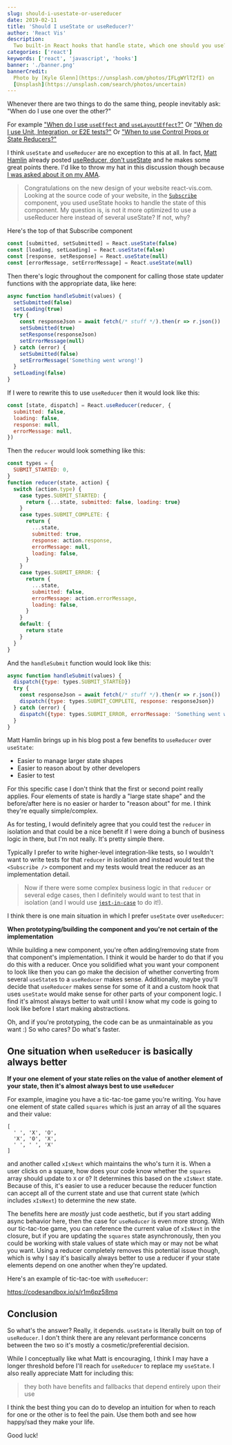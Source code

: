 ```yaml
---
slug: should-i-usestate-or-usereducer
date: 2019-02-11
title: 'Should I useState or useReducer?'
author: 'React Vis'
description:
  Two built-in React hooks that handle state, which one should you use?
categories: ['react']
keywords: ['react', 'javascript', 'hooks']
banner: './banner.png'
bannerCredit:
  Photo by [Kyle Glenn](https://unsplash.com/photos/IFLgWYlT2fI) on
  [Unsplash](https://unsplash.com/search/photos/uncertain)
---
```


Whenever there are two things to do the same thing, people inevitably ask: "When
do I use one over the other?"

For example
["When do I use `useEffect` and `useLayoutEffect`?"](/blog/useeffect-vs-uselayouteffect)
Or
["When do I use Unit, Integration, or E2E tests?"](/blog/unit-vs-integration-vs-e2e-tests)
Or
["When to use Control Props or State Reducers?"](/blog/control-props-vs-state-reducers)

I think `useState` and `useReducer` are no exception to this at all. In fact,
[Matt Hamlin](https://twitter.com/immatthamlin) already posted
[useReducer, don't useState](https://matthamlin.me/blog/2019/february/why-you-should-useReducer)
and he makes some great points there. I'd like to throw my hat in this
discussion though because
[I was asked about it on my AMA](https://github.com/react-vis/ama/issues/587).

> Congratulations on the new design of your website react-vis.com. Looking at
> the source code of your website, in the
> [`Subscribe`](https://github.com/react-vis/react-vis.com/blob/ed55aea3a58d24813a59cf72d8ffbdfbd96f769e/src/components/Forms/Subscribe.js)
> component, you used useState hooks to handle the state of this component. My
> question is, is not it more optimized to use a useReducer here instead of
> several useState? If not, why?

Here's the top of that Subscribe component

```jsx
const [submitted, setSubmitted] = React.useState(false)
const [loading, setLoading] = React.useState(false)
const [response, setResponse] = React.useState(null)
const [errorMessage, setErrorMessage] = React.useState(null)
```

Then there's logic throughout the component for calling those state updater
functions with the appropriate data, like here:

```jsx
async function handleSubmit(values) {
  setSubmitted(false)
  setLoading(true)
  try {
    const responseJson = await fetch(/* stuff */).then(r => r.json())
    setSubmitted(true)
    setResponse(responseJson)
    setErrorMessage(null)
  } catch (error) {
    setSubmitted(false)
    setErrorMessage('Something went wrong!')
  }
  setLoading(false)
}
```

If I were to rewrite this to use `useReducer` then it would look like this:

```jsx
const [state, dispatch] = React.useReducer(reducer, {
  submitted: false,
  loading: false,
  response: null,
  errorMessage: null,
})
```

Then the `reducer` would look something like this:

```jsx
const types = {
  SUBMIT_STARTED: 0,
}
function reducer(state, action) {
  switch (action.type) {
    case types.SUBMIT_STARTED: {
      return {...state, submitted: false, loading: true}
    }
    case types.SUBMIT_COMPLETE: {
      return {
        ...state,
        submitted: true,
        response: action.response,
        errorMessage: null,
        loading: false,
      }
    }
    case types.SUBMIT_ERROR: {
      return {
        ...state,
        submitted: false,
        errorMessage: action.errorMessage,
        loading: false,
      }
    }
    default: {
      return state
    }
  }
}
```

And the `handleSubmit` function would look like this:

```jsx
async function handleSubmit(values) {
  dispatch({type: types.SUBMIT_STARTED})
  try {
    const responseJson = await fetch(/* stuff */).then(r => r.json())
    dispatch({type: types.SUBMIT_COMPLETE, response: responseJson})
  } catch (error) {
    dispatch({type: types.SUBMIT_ERROR, errorMessage: 'Something went wrong!'})
  }
}
```

Matt Hamlin brings up in his blog post a few benefits to `useReducer` over
`useState`:

- Easier to manage larger state shapes
- Easier to reason about by other developers
- Easier to test

For this specific case I don't think that the first or second point really
applies. Four elements of state is hardly a "large state shape" and the
before/after here is no easier or harder to "reason about" for me. I think
they're equally simple/complex.

As for testing, I would definitely agree that you could test the `reducer` in
isolation and that could be a nice benefit if I were doing a bunch of business
logic in there, but I'm not really. It's pretty simple there.

Typically I prefer to write higher-level integration-like tests, so I wouldn't
want to write tests for that `reducer` in isolation and instead would test the
`<Subscribe />` component and my tests would treat the reducer as an
implementation detail.

> Now if there were some complex business logic in that `reducer` or several
> edge cases, then I definitely would want to test that in isolation (and I
> would use [`jest-in-case`](https://github.com/atlassian/jest-in-case) to do
> it!).

I think there is one main situation in which I prefer `useState` over
`useReducer`:

**When prototyping/building the component and you're not certain of the
implementation**

While building a new component, you're often adding/removing state from that
component's implementation. I think it would be harder to do that if you do this
with a reducer. Once you solidified what you want your component to look like
then you can go make the decision of whether converting from several `useState`s
to a `useReducer` makes sense. Additionally, maybe you'll decide that
`useReducer` makes sense for some of it and a custom hook that uses `useState`
would make sense for other parts of your component logic. I find it's almost
always better to wait until I know what my code is going to look like before I
start making abstractions.

Oh, and if you're prototyping, the code can be as unmaintainable as you want :)
So who cares? Do what's faster.

## One situation when `useReducer` is basically always better

**If your one element of your state relies on the value of another element of
your state, then it's almost always best to use `useReducer`**

For example, imagine you have a tic-tac-toe game you're writing. You have one
element of state called `squares` which is just an array of all the squares and
their value:

```
[
  ' ', 'X', 'O',
  'X', 'O', 'X',
  ' ', ' ', 'X'
]
```

and another called `xIsNext` which maintains the who's turn it is. When a user
clicks on a square, how does your code know whether the `squares` array should
update to `X` or `O`? It determines this based on the `xIsNext` state. Because
of this, it's easier to use a reducer because the reducer function can accept
all of the current state and use that current state (which includes `xIsNext`)
to determine the new state.

The benefits here are _mostly_ just code aesthetic, but if you start adding
async behavior here, then the case for `useReducer` is even more strong. With
our tic-tac-toe game, you can reference the current value of `xIsNext` in the
closure, but if you are updating the `squares` state asynchronously, then you
could be working with stale values of state which may or may not be what you
want. Using a reducer completely removes this potential issue though, which is
why I say it's basically always better to use a reducer if your state elements
depend on one another when they're updated.

Here's an example of tic-tac-toe with `useReducer`:

https://codesandbox.io/s/r1m6pz58mq

## Conclusion

So what's the answer? Really, it depends. `useState` is literally built on top
of `useReducer`. I don't think there are any relevant performance concerns
between the two so it's mostly a cosmetic/preferential decision.

While I conceptually like what Matt is encouraging, I think I may have a longer
threshold before I'll reach for `useReducer` to replace my `useState`. I also
really appreciate Matt for including this:

> they both have benefits and fallbacks that depend entirely upon their use

I think the best thing you can do to develop an intuition for when to reach for
one or the other is to feel the pain. Use them both and see how happy/sad they
make your life.

Good luck!
